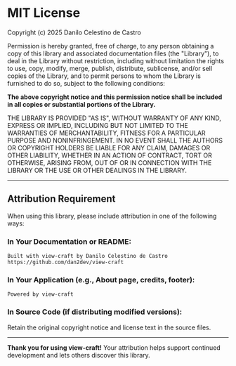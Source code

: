 # MIT License

Copyright (c) 2025 Danilo Celestino de Castro

Permission is hereby granted, free of charge, to any person obtaining a copy
of this library and associated documentation files (the "Library"), to deal
in the Library without restriction, including without limitation the rights
to use, copy, modify, merge, publish, distribute, sublicense, and/or sell
copies of the Library, and to permit persons to whom the Library is
furnished to do so, subject to the following conditions:

**The above copyright notice and this permission notice shall be included in all
copies or substantial portions of the Library.**

THE LIBRARY IS PROVIDED "AS IS", WITHOUT WARRANTY OF ANY KIND, EXPRESS OR
IMPLIED, INCLUDING BUT NOT LIMITED TO THE WARRANTIES OF MERCHANTABILITY,
FITNESS FOR A PARTICULAR PURPOSE AND NONINFRINGEMENT. IN NO EVENT SHALL THE
AUTHORS OR COPYRIGHT HOLDERS BE LIABLE FOR ANY CLAIM, DAMAGES OR OTHER
LIABILITY, WHETHER IN AN ACTION OF CONTRACT, TORT OR OTHERWISE, ARISING FROM,
OUT OF OR IN CONNECTION WITH THE LIBRARY OR THE USE OR OTHER DEALINGS IN THE
LIBRARY.

---

## Attribution Requirement

When using this library, please include attribution in one of the following ways:

### In Your Documentation or README:
```
Built with view-craft by Danilo Celestino de Castro
https://github.com/dan2dev/view-craft
```

### In Your Application (e.g., About page, credits, footer):
```
Powered by view-craft
```

### In Source Code (if distributing modified versions):
Retain the original copyright notice and license text in the source files.

---

**Thank you for using view-craft!** Your attribution helps support continued development and lets others discover this library.